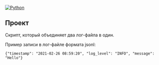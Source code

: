 [![Python](https://img.shields.io/badge/-Python-464646?style=flat-square&logo=Python)](https://www.python.org/)

## Проект

Cкрипт, который объединяет  два лог-файла в один.

Пример записи в лог-файле формата jsonl:
```
{"timestamp": "2021-02-26 08:59:20", "log_level": "INFO", "message": "Hello"}
```
